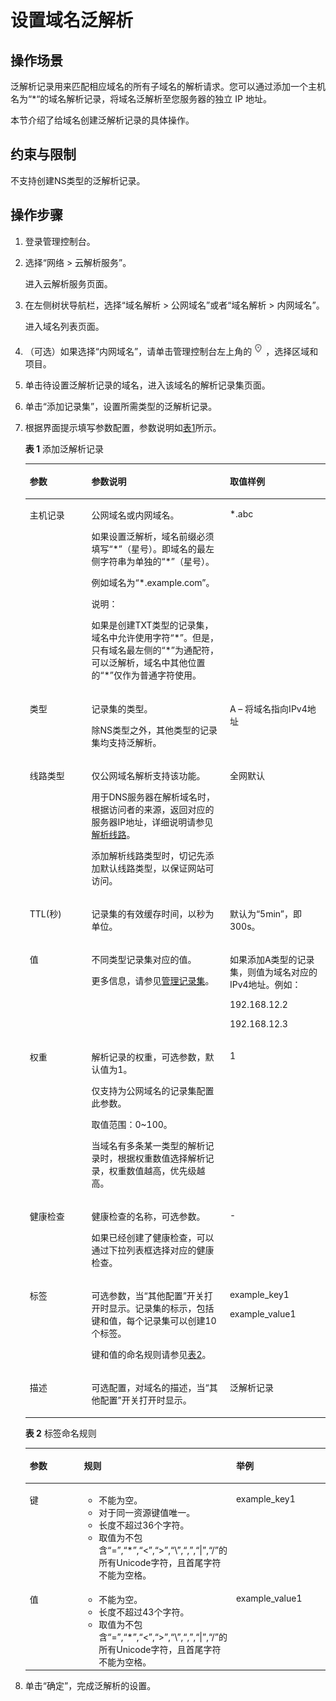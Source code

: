 # 设置域名泛解析<a name="zh-cn_topic_0049960991"></a>

## 操作场景<a name="section5192411916229"></a>

泛解析记录用来匹配相应域名的所有子域名的解析请求。您可以通过添加一个主机名为“\*“的域名解析记录，将域名泛解析至您服务器的独立 IP 地址。

本节介绍了给域名创建泛解析记录的具体操作。

## 约束与限制<a name="section65793739162214"></a>

不支持创建NS类型的泛解析记录。

## 操作步骤<a name="section44418024162230"></a>

1.  登录管理控制台。
2.  选择“网络 \> 云解析服务”。

    进入云解析服务页面。

3.  在左侧树状导航栏，选择“域名解析 \> 公网域名”或者“域名解析 \> 内网域名”。

    进入域名列表页面。

4.  （可选）如果选择“内网域名”，请单击管理控制台左上角的![](figures/zh-cn_image_0078966024.png)，选择区域和项目。
5.  单击待设置泛解析记录的域名，进入该域名的解析记录集页面。
6.  单击“添加记录集”，设置所需类型的泛解析记录。
7.  根据界面提示填写参数配置，参数说明如[表1](#zh-cn_topic_0035467699_zh-cn_topic_0035467699_table6239446395216)所示。

    **表 1**  添加泛解析记录

    <a name="zh-cn_topic_0035467699_zh-cn_topic_0035467699_table6239446395216"></a>
    <table><thead align="left"><tr id="zh-cn_topic_0035467699_zh-cn_topic_0035467699_row1754572995216"><th class="cellrowborder" valign="top" width="20.549999999999997%" id="mcps1.2.4.1.1"><p id="zh-cn_topic_0035467699_zh-cn_topic_0035467699_p4015297795216"><a name="zh-cn_topic_0035467699_zh-cn_topic_0035467699_p4015297795216"></a><a name="zh-cn_topic_0035467699_zh-cn_topic_0035467699_p4015297795216"></a>参数</p>
    </th>
    <th class="cellrowborder" valign="top" width="46.12%" id="mcps1.2.4.1.2"><p id="zh-cn_topic_0035467699_zh-cn_topic_0035467699_p270124995329"><a name="zh-cn_topic_0035467699_zh-cn_topic_0035467699_p270124995329"></a><a name="zh-cn_topic_0035467699_zh-cn_topic_0035467699_p270124995329"></a>参数说明</p>
    </th>
    <th class="cellrowborder" valign="top" width="33.33%" id="mcps1.2.4.1.3"><p id="zh-cn_topic_0035467699_zh-cn_topic_0035467699_p4139255095216"><a name="zh-cn_topic_0035467699_zh-cn_topic_0035467699_p4139255095216"></a><a name="zh-cn_topic_0035467699_zh-cn_topic_0035467699_p4139255095216"></a>取值样例</p>
    </th>
    </tr>
    </thead>
    <tbody><tr id="zh-cn_topic_0035467699_zh-cn_topic_0035467699_row3698863095216"><td class="cellrowborder" valign="top" width="20.549999999999997%" headers="mcps1.2.4.1.1 "><p id="zh-cn_topic_0035467699_zh-cn_topic_0035467699_p4328906095216"><a name="zh-cn_topic_0035467699_zh-cn_topic_0035467699_p4328906095216"></a><a name="zh-cn_topic_0035467699_zh-cn_topic_0035467699_p4328906095216"></a>主机记录</p>
    </td>
    <td class="cellrowborder" valign="top" width="46.12%" headers="mcps1.2.4.1.2 "><p id="p13372480173245"><a name="p13372480173245"></a><a name="p13372480173245"></a>公网域名或内网域名。</p>
    <p id="zh-cn_topic_0035467699_p3294717143513"><a name="zh-cn_topic_0035467699_p3294717143513"></a><a name="zh-cn_topic_0035467699_p3294717143513"></a>如果设置泛解析，域名前缀必须填写<span class="parmvalue" id="parmvalue43326281173251"><a name="parmvalue43326281173251"></a><a name="parmvalue43326281173251"></a>“*”</span>（星号）。即域名的最左侧字符串为单独的<span class="parmvalue" id="parmvalue6498871173813"><a name="parmvalue6498871173813"></a><a name="parmvalue6498871173813"></a>“*”</span>（星号）。</p>
    <p id="p29997707173944"><a name="p29997707173944"></a><a name="p29997707173944"></a>例如域名为<span class="parmvalue" id="parmvalue59890546174123"><a name="parmvalue59890546174123"></a><a name="parmvalue59890546174123"></a>“*.example.com”</span>。</p>
    <div class="note" id="note5710651175326"><a name="note5710651175326"></a><a name="note5710651175326"></a><span class="notetitle"> 说明： </span><div class="notebody"><p id="p51395859175326"><a name="p51395859175326"></a><a name="p51395859175326"></a>如果是创建TXT类型的记录集，域名中允许使用字符<span class="parmvalue" id="parmvalue12531754175735"><a name="parmvalue12531754175735"></a><a name="parmvalue12531754175735"></a>“*”</span>。但是，只有域名最左侧的<span class="parmvalue" id="parmvalue2888091175739"><a name="parmvalue2888091175739"></a><a name="parmvalue2888091175739"></a>“*”</span>为通配符，可以泛解析，域名中其他位置的<span class="parmvalue" id="parmvalue50415620175744"><a name="parmvalue50415620175744"></a><a name="parmvalue50415620175744"></a>“*”</span>仅作为普通字符使用。</p>
    </div></div>
    </td>
    <td class="cellrowborder" valign="top" width="33.33%" headers="mcps1.2.4.1.3 "><p id="zh-cn_topic_0035467699_zh-cn_topic_0035467699_p1481668395216"><a name="zh-cn_topic_0035467699_zh-cn_topic_0035467699_p1481668395216"></a><a name="zh-cn_topic_0035467699_zh-cn_topic_0035467699_p1481668395216"></a>*.abc</p>
    </td>
    </tr>
    <tr id="zh-cn_topic_0035467699_zh-cn_topic_0035467699_row933215795216"><td class="cellrowborder" valign="top" width="20.549999999999997%" headers="mcps1.2.4.1.1 "><p id="zh-cn_topic_0035467699_zh-cn_topic_0035467699_p1770728795216"><a name="zh-cn_topic_0035467699_zh-cn_topic_0035467699_p1770728795216"></a><a name="zh-cn_topic_0035467699_zh-cn_topic_0035467699_p1770728795216"></a>类型</p>
    </td>
    <td class="cellrowborder" valign="top" width="46.12%" headers="mcps1.2.4.1.2 "><p id="zh-cn_topic_0035467699_zh-cn_topic_0035467699_p2500417095216"><a name="zh-cn_topic_0035467699_zh-cn_topic_0035467699_p2500417095216"></a><a name="zh-cn_topic_0035467699_zh-cn_topic_0035467699_p2500417095216"></a>记录集的类型。</p>
    <p id="p24720447174230"><a name="p24720447174230"></a><a name="p24720447174230"></a>除NS类型之外，其他类型的记录集均支持泛解析。</p>
    </td>
    <td class="cellrowborder" valign="top" width="33.33%" headers="mcps1.2.4.1.3 "><p id="p134972294716"><a name="p134972294716"></a><a name="p134972294716"></a>A – 将域名指向IPv4地址</p>
    </td>
    </tr>
    <tr id="row52433971181646"><td class="cellrowborder" valign="top" width="20.549999999999997%" headers="mcps1.2.4.1.1 "><p id="p2143698181646"><a name="p2143698181646"></a><a name="p2143698181646"></a>线路类型</p>
    </td>
    <td class="cellrowborder" valign="top" width="46.12%" headers="mcps1.2.4.1.2 "><p id="p1771814175447"><a name="p1771814175447"></a><a name="p1771814175447"></a>仅公网域名解析支持该功能。</p>
    <p id="p838714299488"><a name="p838714299488"></a><a name="p838714299488"></a>用于DNS服务器在解析域名时，根据访问者的来源，返回对应的服务器IP地址，详细说明请参见<a href="https://support.huaweicloud.com/productdesc-dns/zh-cn_topic_0089177011.html" target="_blank" rel="noopener noreferrer">解析线路</a>。</p>
    <p id="p103921329124816"><a name="p103921329124816"></a><a name="p103921329124816"></a>添加解析线路类型时，切记先添加默认线路类型，以保证网站可访问。</p>
    </td>
    <td class="cellrowborder" valign="top" width="33.33%" headers="mcps1.2.4.1.3 "><p id="p39053090181646"><a name="p39053090181646"></a><a name="p39053090181646"></a>全网默认</p>
    </td>
    </tr>
    <tr id="zh-cn_topic_0035467699_zh-cn_topic_0035467699_row2395117795431"><td class="cellrowborder" valign="top" width="20.549999999999997%" headers="mcps1.2.4.1.1 "><p id="zh-cn_topic_0035467699_zh-cn_topic_0035467699_p1423400295431"><a name="zh-cn_topic_0035467699_zh-cn_topic_0035467699_p1423400295431"></a><a name="zh-cn_topic_0035467699_zh-cn_topic_0035467699_p1423400295431"></a>TTL(秒)</p>
    </td>
    <td class="cellrowborder" valign="top" width="46.12%" headers="mcps1.2.4.1.2 "><p id="zh-cn_topic_0035467699_zh-cn_topic_0035467699_p300850919591"><a name="zh-cn_topic_0035467699_zh-cn_topic_0035467699_p300850919591"></a><a name="zh-cn_topic_0035467699_zh-cn_topic_0035467699_p300850919591"></a>记录集的有效缓存时间，以秒为单位。</p>
    </td>
    <td class="cellrowborder" valign="top" width="33.33%" headers="mcps1.2.4.1.3 "><p id="zh-cn_topic_0035467699_zh-cn_topic_0035467699_p4085731095431"><a name="zh-cn_topic_0035467699_zh-cn_topic_0035467699_p4085731095431"></a><a name="zh-cn_topic_0035467699_zh-cn_topic_0035467699_p4085731095431"></a>默认为“5min”，即300s。</p>
    </td>
    </tr>
    <tr id="zh-cn_topic_0035467699_zh-cn_topic_0035467699_row3388081495431"><td class="cellrowborder" valign="top" width="20.549999999999997%" headers="mcps1.2.4.1.1 "><p id="zh-cn_topic_0035467699_zh-cn_topic_0035467699_p3649187395431"><a name="zh-cn_topic_0035467699_zh-cn_topic_0035467699_p3649187395431"></a><a name="zh-cn_topic_0035467699_zh-cn_topic_0035467699_p3649187395431"></a>值</p>
    </td>
    <td class="cellrowborder" valign="top" width="46.12%" headers="mcps1.2.4.1.2 "><p id="zh-cn_topic_0035467699_p5257204895334"><a name="zh-cn_topic_0035467699_p5257204895334"></a><a name="zh-cn_topic_0035467699_p5257204895334"></a>不同类型记录集对应的值。</p>
    <p id="p5557923693143"><a name="p5557923693143"></a><a name="p5557923693143"></a>更多信息，请参见<a href="管理记录集.md">管理记录集</a>。</p>
    </td>
    <td class="cellrowborder" valign="top" width="33.33%" headers="mcps1.2.4.1.3 "><p id="p6519983393616"><a name="p6519983393616"></a><a name="p6519983393616"></a>如果添加A类型的记录集，则值为域名对应的IPv4地址。例如：</p>
    <p id="zh-cn_topic_0035467699_p65885051152545"><a name="zh-cn_topic_0035467699_p65885051152545"></a><a name="zh-cn_topic_0035467699_p65885051152545"></a>192.168.12.2</p>
    <p id="zh-cn_topic_0035467699_p56094551152545"><a name="zh-cn_topic_0035467699_p56094551152545"></a><a name="zh-cn_topic_0035467699_p56094551152545"></a>192.168.12.3</p>
    </td>
    </tr>
    <tr id="row1018633304819"><td class="cellrowborder" valign="top" width="20.549999999999997%" headers="mcps1.2.4.1.1 "><p id="p20661202842620"><a name="p20661202842620"></a><a name="p20661202842620"></a>权重</p>
    </td>
    <td class="cellrowborder" valign="top" width="46.12%" headers="mcps1.2.4.1.2 "><p id="p667042892619"><a name="p667042892619"></a><a name="p667042892619"></a>解析记录的权重，可选参数，默认值为1。</p>
    <p id="p1960963902610"><a name="p1960963902610"></a><a name="p1960963902610"></a>仅支持为公网域名的记录集配置此参数。</p>
    <p id="p5677132842613"><a name="p5677132842613"></a><a name="p5677132842613"></a>取值范围：0~100。</p>
    <p id="p1681102817262"><a name="p1681102817262"></a><a name="p1681102817262"></a>当域名有多条某一类型的解析记录时，根据权重数值选择解析记录，权重数值越高，优先级越高。</p>
    </td>
    <td class="cellrowborder" valign="top" width="33.33%" headers="mcps1.2.4.1.3 "><p id="p468810282264"><a name="p468810282264"></a><a name="p468810282264"></a>1</p>
    </td>
    </tr>
    <tr id="row1530811219414"><td class="cellrowborder" valign="top" width="20.549999999999997%" headers="mcps1.2.4.1.1 "><p id="p20160225544"><a name="p20160225544"></a><a name="p20160225544"></a>健康检查</p>
    </td>
    <td class="cellrowborder" valign="top" width="46.12%" headers="mcps1.2.4.1.2 "><p id="p1116515251540"><a name="p1116515251540"></a><a name="p1116515251540"></a>健康检查的名称，可选参数。</p>
    <p id="p181651725242"><a name="p181651725242"></a><a name="p181651725242"></a>如果已经创建了健康检查，可以通过下拉列表框选择对应的健康检查。</p>
    </td>
    <td class="cellrowborder" valign="top" width="33.33%" headers="mcps1.2.4.1.3 "><p id="p121671425241"><a name="p121671425241"></a><a name="p121671425241"></a>-</p>
    </td>
    </tr>
    <tr id="row934550113116"><td class="cellrowborder" valign="top" width="20.549999999999997%" headers="mcps1.2.4.1.1 "><p id="p1481158112914"><a name="p1481158112914"></a><a name="p1481158112914"></a>标签</p>
    </td>
    <td class="cellrowborder" valign="top" width="46.12%" headers="mcps1.2.4.1.2 "><p id="p6550184818333"><a name="p6550184818333"></a><a name="p6550184818333"></a>可选参数，当“其他配置”开关打开时显示。记录集的标示，包括键和值，每个记录集可以创建10个标签。</p>
    <p id="p1849145832914"><a name="p1849145832914"></a><a name="p1849145832914"></a>键和值的命名规则请参见<a href="#zh-cn_topic_0049960991__table865604093219">表2</a>。</p>
    </td>
    <td class="cellrowborder" valign="top" width="33.33%" headers="mcps1.2.4.1.3 "><p id="p205017586294"><a name="p205017586294"></a><a name="p205017586294"></a>example_key1</p>
    <p id="p11507158172920"><a name="p11507158172920"></a><a name="p11507158172920"></a>example_value1</p>
    </td>
    </tr>
    <tr id="zh-cn_topic_0035467699_row21944507132325"><td class="cellrowborder" valign="top" width="20.549999999999997%" headers="mcps1.2.4.1.1 "><p id="zh-cn_topic_0035467699_p64541931132333"><a name="zh-cn_topic_0035467699_p64541931132333"></a><a name="zh-cn_topic_0035467699_p64541931132333"></a>描述</p>
    </td>
    <td class="cellrowborder" valign="top" width="46.12%" headers="mcps1.2.4.1.2 "><p id="p66251337192810"><a name="p66251337192810"></a><a name="p66251337192810"></a>可选配置，对域名的描述，当“其他配置”开关打开时显示。</p>
    </td>
    <td class="cellrowborder" valign="top" width="33.33%" headers="mcps1.2.4.1.3 "><p id="zh-cn_topic_0035467699_p2679104132333"><a name="zh-cn_topic_0035467699_p2679104132333"></a><a name="zh-cn_topic_0035467699_p2679104132333"></a>泛解析记录</p>
    </td>
    </tr>
    </tbody>
    </table>

    **表 2**  标签命名规则

    <a name="table865604093219"></a>
    <table><thead align="left"><tr id="zh-cn_topic_0035467699_row72901535141713"><th class="cellrowborder" valign="top" width="18.181818181818183%" id="mcps1.2.4.1.1"><p id="zh-cn_topic_0035467699_p132908358173"><a name="zh-cn_topic_0035467699_p132908358173"></a><a name="zh-cn_topic_0035467699_p132908358173"></a>参数</p>
    </th>
    <th class="cellrowborder" valign="top" width="50.505050505050505%" id="mcps1.2.4.1.2"><p id="zh-cn_topic_0035467699_p1629093517175"><a name="zh-cn_topic_0035467699_p1629093517175"></a><a name="zh-cn_topic_0035467699_p1629093517175"></a>规则</p>
    </th>
    <th class="cellrowborder" valign="top" width="31.313131313131315%" id="mcps1.2.4.1.3"><p id="zh-cn_topic_0035467699_p32901635141714"><a name="zh-cn_topic_0035467699_p32901635141714"></a><a name="zh-cn_topic_0035467699_p32901635141714"></a>举例</p>
    </th>
    </tr>
    </thead>
    <tbody><tr id="zh-cn_topic_0035467699_row52906354176"><td class="cellrowborder" valign="top" width="18.181818181818183%" headers="mcps1.2.4.1.1 "><p id="zh-cn_topic_0035467699_p122901235111715"><a name="zh-cn_topic_0035467699_p122901235111715"></a><a name="zh-cn_topic_0035467699_p122901235111715"></a>键</p>
    </td>
    <td class="cellrowborder" valign="top" width="50.505050505050505%" headers="mcps1.2.4.1.2 "><a name="zh-cn_topic_0035467699_ul46253231183"></a><a name="zh-cn_topic_0035467699_ul46253231183"></a><ul id="zh-cn_topic_0035467699_ul46253231183"><li>不能为空。</li><li>对于同一资源键值唯一。</li><li>长度不超过36个字符。</li><li>取值为不包含“=”,“*”,“&lt;”,“&gt;”,“\”,“,”,“|”,“/”的所有Unicode字符，且首尾字符不能为空格。</li></ul>
    </td>
    <td class="cellrowborder" valign="top" width="31.313131313131315%" headers="mcps1.2.4.1.3 "><p id="zh-cn_topic_0035467699_p12290163511720"><a name="zh-cn_topic_0035467699_p12290163511720"></a><a name="zh-cn_topic_0035467699_p12290163511720"></a>example_key1</p>
    </td>
    </tr>
    <tr id="zh-cn_topic_0035467699_row132900355172"><td class="cellrowborder" valign="top" width="18.181818181818183%" headers="mcps1.2.4.1.1 "><p id="zh-cn_topic_0035467699_p152901635181712"><a name="zh-cn_topic_0035467699_p152901635181712"></a><a name="zh-cn_topic_0035467699_p152901635181712"></a>值</p>
    </td>
    <td class="cellrowborder" valign="top" width="50.505050505050505%" headers="mcps1.2.4.1.2 "><a name="zh-cn_topic_0035467699_ul19648123161815"></a><a name="zh-cn_topic_0035467699_ul19648123161815"></a><ul id="zh-cn_topic_0035467699_ul19648123161815"><li>不能为空。</li><li>长度不超过43个字符。</li><li>取值为不包含“=”,“*”,“&lt;”,“&gt;”,“\”,“,”,“|”,“/”的所有Unicode字符，且首尾字符不能为空格。</li></ul>
    </td>
    <td class="cellrowborder" valign="top" width="31.313131313131315%" headers="mcps1.2.4.1.3 "><p id="zh-cn_topic_0035467699_p62904352179"><a name="zh-cn_topic_0035467699_p62904352179"></a><a name="zh-cn_topic_0035467699_p62904352179"></a>example_value1</p>
    </td>
    </tr>
    </tbody>
    </table>

8.  单击“确定”，完成泛解析的设置。

